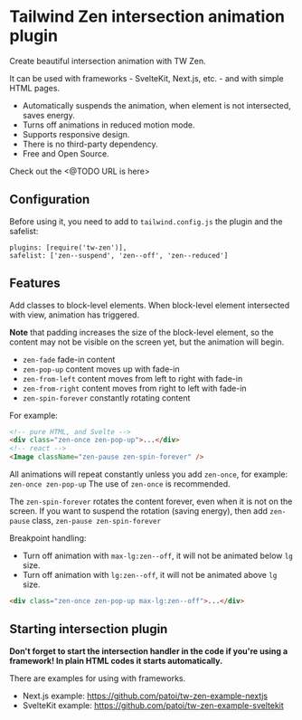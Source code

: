 # Tailwind Zen intersection animation plugin

Create beautiful intersection animation with TW Zen.

It can be used with frameworks - SvelteKit, Next.js, etc. - and with simple HTML pages.

- Automatically suspends the animation, when element is not intersected, saves energy.
- Turns off animations in reduced motion mode.
- Supports responsive design.
- There is no third-party dependency.
- Free and Open Source.

Check out the <@TODO URL is here>

## Configuration

Before using it, you need to add to `tailwind.config.js` the plugin and the safelist:

```
plugins: [require('tw-zen')],
safelist: ['zen--suspend', 'zen--off', 'zen--reduced']
```

## Features

Add classes to block-level elements.
When block-level element intersected with view, animation has triggered.

**Note** that padding increases the size of the block-level element, so the content may not be visible on the screen yet, but the animation will begin.

- `zen-fade` fade-in content
- `zen-pop-up` content moves up with fade-in
- `zen-from-left` content moves from left to right with fade-in
- `zen-from-right` content moves from right to left with fade-in
- `zen-spin-forever` constantly rotating content

For example:

```html
<!-- pure HTML, and Svelte -->
<div class="zen-once zen-pop-up">...</div>
<!-- react -->
<Image className="zen-pause zen-spin-forever" />
```

All animations will repeat constantly unless you add `zen-once`, for example: `zen-once zen-pop-up` The use of `zen-once` is recommended.

The `zen-spin-forever` rotates the content forever, even when it is not on the screen. If you want to suspend the rotation (saving energy), then add `zen-pause` class, `zen-pause zen-spin-forever`

Breakpoint handling:

- Turn off animation with `max-lg:zen--off`, it will not be animated below `lg` size.
- Turn off animation with `lg:zen--off`, it will not be animated above `lg` size.

```html
<div class="zen-once zen-pop-up max-lg:zen--off">...</div>
```

## Starting intersection plugin

**Don't forget to start the intersection handler in the code if you're using a framework! In plain HTML codes it starts automatically.**

There are examples for using with frameworks.

- Next.js example: https://github.com/patoi/tw-zen-example-nextjs
- SvelteKit example: https://github.com/patoi/tw-zen-example-sveltekit
